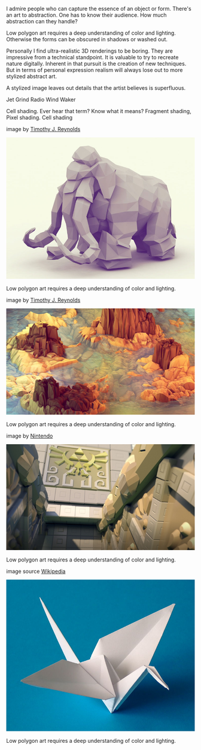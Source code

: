 I admire people who can capture the essence of an object or form.
There's an art to abstraction.
One has to know their audience.
How much abstraction can they handle?

Low polygon art requires a deep understanding of color and lighting.
Otherwise the forms can be obscured in shadows or washed out.

Personally I find ultra-realistic 3D renderings to be boring.
They are impressive from a technical standpoint.
It is valuable to try to recreate nature digitally.
Inherent in that pursuit is the creation of new techniques.
But in terms of personal expression realism will always lose out to more stylized abstract art.

A stylized image leaves out details that the artist believes is superfluous.

Jet Grind Radio
Wind Waker

Cell shading.
Ever hear that term?
Know what it means?
Fragment shading, Pixel shading.
Cell shading

<div class="picture">
	<p class="credit">image by <a href="http://www.behance.net/gallery/Low-Poly-Animal-Kingdom/7494147">Timothy J. Reynolds</a></p>
	<a href="img/mammoth.jpg"><img src="img/mammoth.jpg" alt="by Timothy J. Reynolds"/></a>
	<p class="caption">Low polygon art requires a deep understanding of color and lighting.</p>
</div>

<div class="picture">
	<p class="credit">image by <a href="http://www.behance.net/gallery/Low-Poly-Isometrics/2581967">Timothy J. Reynolds</a></p>
	<a href="img/warm_landscape.jpg"><img src="img/warm_landscape.jpg" alt="by Timothy J. Reynolds"/></a>
	<p class="caption">Low polygon art requires a deep understanding of color and lighting.</p>
</div>

<div class="picture">
	<p class="credit">image by <a href="http://www.zeldainformer.com/news/hyrule-castle-in-the-wind-waker-hd-could-look-like-this#ad-image-3">Nintendo</a></p>
	<a href="img/zelda_ww_env_00.jpg"><img src="img/zelda_ww_env_00.jpg" alt="by Nintendo"/></a>
	<p class="caption">Low polygon art requires a deep understanding of color and lighting.</p>
</div>

<div class="picture">
	<p class="credit">image source <a href="http://en.wikipedia.org/wiki/File:Origami-crane.jpg#filehistory">Wikipedia</a></p>
	<a href="img/origami_crane.jpg"><img src="img/origami_crane.jpg" alt="by Nintendo"/></a>
	<p class="caption">Low polygon art requires a deep understanding of color and lighting.</p>
</div>